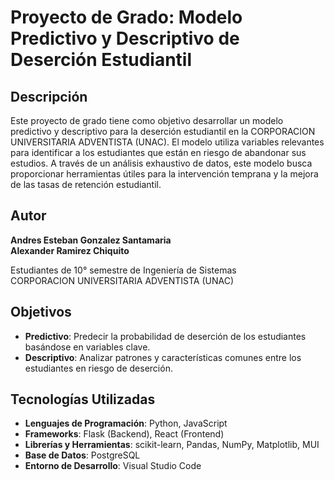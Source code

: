 # Proyecto de Grado: Modelo Predictivo y Descriptivo de Deserción Estudiantil

## Descripción

Este proyecto de grado tiene como objetivo desarrollar un modelo predictivo y descriptivo para la deserción estudiantil en la CORPORACION UNIVERSITARIA ADVENTISTA (UNAC). El modelo utiliza variables relevantes para identificar a los estudiantes que están en riesgo de abandonar sus estudios. A través de un análisis exhaustivo de datos, este modelo busca proporcionar herramientas útiles para la intervención temprana y la mejora de las tasas de retención estudiantil.

## Autor

**Andres Esteban Gonzalez Santamaria**  
**Alexander Ramirez Chiquito**

Estudiantes de 10° semestre de Ingeniería de Sistemas  
CORPORACION UNIVERSITARIA ADVENTISTA (UNAC)

## Objetivos

- **Predictivo**: Predecir la probabilidad de deserción de los estudiantes basándose en variables clave.
- **Descriptivo**: Analizar patrones y características comunes entre los estudiantes en riesgo de deserción.

## Tecnologías Utilizadas

- **Lenguajes de Programación**: Python, JavaScript
- **Frameworks**: Flask (Backend), React (Frontend)
- **Librerías y Herramientas**: scikit-learn, Pandas, NumPy, Matplotlib, MUI
- **Base de Datos**: PostgreSQL
- **Entorno de Desarrollo**: Visual Studio Code
